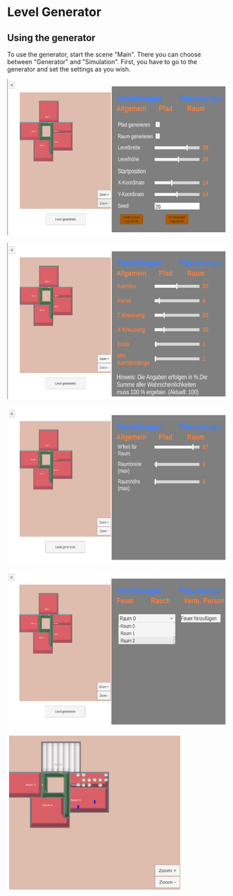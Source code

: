 # Level Generator



## Using the generator
To use the generator, start the scene "Main". There you can choose between "Generator" and "Simulation". First, you have to go to the generator and set the settings as you wish. 

<p float="right">
	<img src="./ReadMeStuff/Prototype_GeneralSettings.png" width="640" height="360"/>
</p>
<p float="right">
	<img src="./ReadMeStuff/Prototype_PathSettings.png" width="640" height="360"/>
</p>
<p float="right">
	<img src="./ReadMeStuff/Prototype_RoomSettings.png" width="640" height="360"/>
</p>
<p float="right">
	<img src="./ReadMeStuff/Prototype_PlacementSettings.png" width="640" height="360"/>
</p>
<p float="right">
	<img src="./ReadMeStuff/Prototype_Example.png" width="400" height="360"/>
</p>
